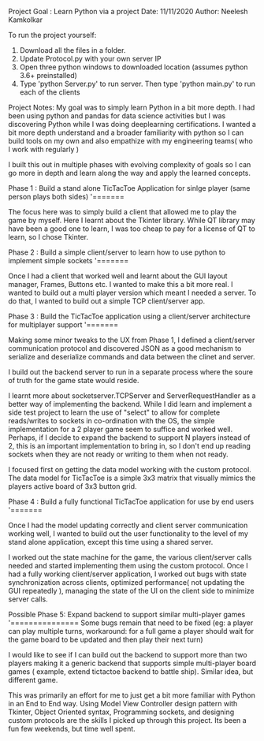 Project Goal : Learn Python via a project
Date: 11/11/2020
Author: Neelesh Kamkolkar

To run the project yourself: 
1. Download all the files in a folder. 
2. Update Protocol.py with your own server IP
3. Open three python windows to downloaded location (assumes python 3.6+ preinstalled)
4. Type 'python Server.py' to run server. Then type 'python main.py' to run each of the clients


Project Notes: 
My goal was to simply learn Python in a bit more depth. I had been using python and pandas for data science activities but I was discovering Python while I was doing deeplearning certifications. I wanted a bit more depth understand and a broader familiarity with python so I can build tools on my own and also empathize with my engineering teams( who I work with regularly ) 

I built this out in multiple phases with evolving complexity of goals so I can go more in depth and learn along the way and apply the learned concepts.  

 Phase 1 : Build a stand alone TicTacToe Application for sinlge player (same person plays both sides) 
'=======

The focus here was to simply build a client that allowed me to play the game by myself. Here I learnt about the Tkinter library. While QT library may have been a good one to learn, I was too cheap to pay for a license of QT to learn, so I chose Tkinter. 

 Phase 2 : Build a simple client/server to learn how to use python to implement simple sockets 
'=======

Once I had a client that worked well and learnt about the GUI layout manager, Frames, Buttons etc. I wanted to make this a bit more real. I wanted to build out a multi player version which meant I needed a server. To do that, I wanted to build out a simple TCP client/server app.

 Phase 3 : Build the TicTacToe application using a client/server architecture for multiplayer support
'=======

Making some minor tweaks to the UX from Phase 1, I defined a client/server communication protocol and discovered JSON as a good mechanism to serialize and deserialize commands and data between the clinet and server. 

I build out the backend server to run in a separate process where the soure of truth for the game state would reside. 

I learnt more about socketserver.TCPServer and ServerRequestHandler as a better way of implementing the backend. While I did learn and implement a side test project to learn the use of "select" to allow for complete reads/writes to sockets in co-ordination with the OS, the simple implementation for a 2 player game seem to suffice and worked well. Perhaps, if I decide to expand the backend to support N players instead of 2, this is an important implementation to bring in, so I don't end up reading sockets when they are not ready or writing to them when not ready. 

I focused first on getting the data model working with the custom protocol. The data model for TicTacToe is a simple 3x3 matrix that visually mimics the players active board of 3x3 button grid. 

 Phase 4 : Build a fully functional TicTacToe application for use by end users
'=======

Once I had the model updating correctly and client server communication working well, I wanted to build out the user functionality to the level of my stand alone application, except this time using a shared server. 

I worked out the state machine for the game, the various client/server calls needed and started implementing them using the custom protocol. Once I had a fully working client/server application, I worked out bugs with state synchronization across clients, optimized performance( not updating the GUI repeatedly ), managing the state of the UI on the client side to minimize server calls. 

Possible Phase 5: Expand backend to support similar multi-player games  
'===============
Some bugs remain that need to be fixed (eg: a player can play multiple turns, workaround: for a full game a player should wait for the game board to be updated and then play their next turn) 

I would like to see if I can build out the backend to support more than two players making it a generic backend that supports simple multi-player board games ( example, extend tictactoe backend to battle ship). Similar idea, but different game.

This was primarily an effort for me to just get a bit more familiar with Python in an End to End way. Using Model View Controller design pattern with Tkinter, Object Oriented syntax, Programming sockets, and designing custom protocols are the skills I picked up through this project. Its been a fun few weekends, but time well spent. 

